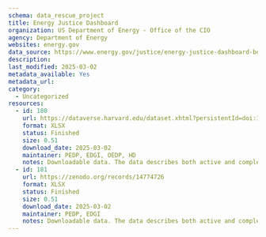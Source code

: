 ```yaml
---
schema: data_rescue_project 
title: Energy Justice Dashboard
organization: US Department of Energy - Office of the CIO
agency: Department of Energy
websites: energy.gov
data_source: https://www.energy.gov/justice/energy-justice-dashboard-beta
description: 
last_modified: 2025-03-02
metadata_available: Yes
metadata_url: 
category:
  - Uncategorized
resources:
  - id: 180
    url: https://dataverse.harvard.edu/dataset.xhtml?persistentId=doi:10.7910/DVN/MWAKOZ
    format: XLSX
    status: Finished
    size: 0.51
    download_date: 2025-03-02
    maintainer: PEDP, EDGI, OEDP, HD
    notes: Downloadable data. The data describes both active and completed contracts with US primary places of performance that were awarded as early as FY19. This data is subject to change and is for general informational purposes only.
  - id: 181
    url: https://zenodo.org/records/14774726
    format: XLSX
    status: Finished
    size: 0.51
    download_date: 2025-03-02
    maintainer: PEDP, EDGI
    notes: Downloadable data. The data describes both active and completed contracts with US primary places of performance that were awarded as early as FY19. This data is subject to change and is for general informational purposes only.
---
```

